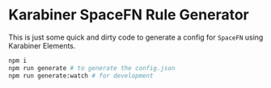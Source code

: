 # Karabiner SpaceFN Rule Generator

This is just some quick and dirty code to generate a config for `SpaceFN` using Karabiner Elements.

```bash
npm i
npm run generate # to generate the config.json
npm run generate:watch # for development
```